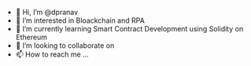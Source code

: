 - 👋 Hi, I’m @dpranav
- 👀 I’m interested in Bloackchain and RPA
- 🌱 I’m currently learning Smart Contract Development using Solidity on Ethereum 
- 💞️ I’m looking to collaborate on 
- 📫 How to reach me ...

<!---
dpranav/dpranav is a ✨ special ✨ repository because its `README.md` (this file) appears on your GitHub profile.
You can click the Preview link to take a look at your changes.
--->
